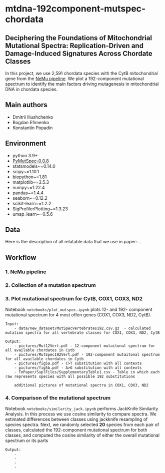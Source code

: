 # mtdna-192component-mutspec-chordata

## Deciphering the Foundations of Mitochondrial Mutational Spectra: Replication-Driven and Damage-Induced Signatures Across Chordate Classes

In this project, we use 2,591 chordata species with the CytB mitochondrial gene from the [NeMu pipeline](https://nemu-pipeline.com). We plot a 192-component mutational spectrum to identify the main factors driving mutagenesis in mitochondrial DNA in chordata species.

## Main authors

* Dmitrii Iliushchenko
* Bogdan Efimenko
* Konstantin Popadin

## Environment

- python 3.9+
- [PyMutSpec-0.0.8](https://pypi.org/project/PyMutSpec/)
- statsmodels~=0.14.0
- scipy~=1.10.1
- biopython~=1.81
- matplotlib~=3.5.3
- numpy~=1.22.4
- pandas~=1.4.4
- seaborn~=0.12.2
- scikit-learn~=1.2.2
- SigProfilerPlotting~=1.3.23
- umap_learn~=0.5.6

## Data

Here is the description of all relatable data that we use in paper:...

## Workflow

### 1. NeMu pipeline 


### 2. Collection of a mutation spectrum


### 3. Plot mutational spectrum for CytB, COX1, COX3, ND2

Notebook `notebooks/plot_mutspec.ipynb` plots 12- and 192- component mutational spectrum for 4 most offen genes (COX1, COX3, ND2, CytB). 
    
    Input:
        - data/new_dataset/MutSpecVertebrates192.csv.gz  - calculated mutation spectra for all vertebrate classes for COX1, COX3, ND2, CytB
        
    Output: 
        - pictures/Mut12Vert.pdf - 12-component mutaitonal spectrum for all available chordates in Cytb
        - pictures/MutSpec192Vert.pdf - 192-component mutaitonal spectrum for all available chordates in Cytb
        - pictures/fig5a.pdf - C>T substitution with all contexts
        - pictures/fig5b.pdf - A>G substitution with all contexts
        - ToPaper/SuplFiles/SupplementaryTable1.csv - Table in which each raw represents species with all possible 192 substitutions

        additional pictures of mutational spectra in COX1, COX3, ND2 

### 4. Comparison of the mutational spectrum

Notebook `notebooks/similarity_jack.ipynb` performs JackKnife Similarity Analysis. In this process we use cosine similarity to compare spectra. We estimated differences between classes using jackknife resampling of species spectra. Next, we randomly selected **20** species from each pair of classes, calculated the 192-component mutational spectrum for both classes, and computed the cosine similarity of either the overall mutational spectrum or its parts

    Output:
        -
        -
        -
        -

